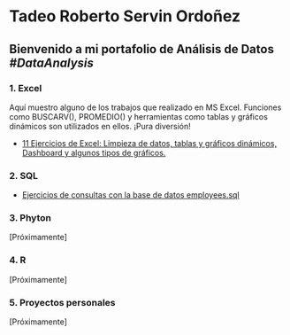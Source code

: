 # Tadeo Roberto Servin Ordoñez
## Bienvenido a mi portafolio de Análisis de Datos <em>#DataAnalysis</em>

### 1. Excel
Aquí muestro alguno de los trabajos que realizado en MS Excel. Funciones como BUSCARV(), PROMEDIO() y herramientas como tablas y gráficos dinámicos son utilizados en ellos. ¡Pura diversión!

* [11 Ejercicios de Excel: Limpieza de datos, tablas y gráficos dinámicos, Dashboard y algunos tipos de gráficos.](Excel/11%20Ejercicios_LimpiezaGr%C3%A1ficosDashboard.xlsx)

### 2. SQL
* [Ejercicios de consultas con la base de datos employees.sql](SQL/employees)

### 3. Phyton
[Próximamente]

### 4. R
[Próximamente]

### 5. Proyectos personales
[Próximamente]
